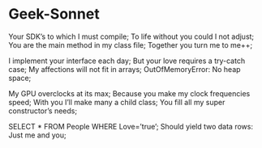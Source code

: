 Geek-Sonnet
===========
Your SDK’s to which I must compile;
To life without you could I not adjust;
You are the main method in my class file;
Together you turn me to me++;
 
I implement your interface each day;
But your love requires a try-catch case;
My affections will not fit in arrays;
OutOfMemoryError: No heap space;
 
My GPU overclocks at its max;
Because you make my clock frequencies speed;
With you I’ll make many a child class;
You fill all my super constructor’s needs;
 
SELECT * FROM People WHERE Love=’true’;
Should yield two data rows: Just me and you;